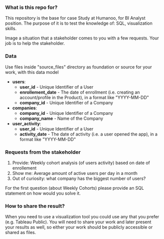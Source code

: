 ### What is this repo for?
This repository is the base for case Study at Humanoo, for BI Analyst position.
The purpose of it is to test the knowledge of: SQL, visualization skills.

Image a situation that a stakeholder comes to you with a few requests. Your job is to help the stakeholder.

### Data
Use files inside "source_files" directory as foundation or source for your work, with this data model
- **users**:
  - **user_id** - Unique Identifier of a User
  - **enrollement_date** - The date of enrollment (i.e. creating an account/profile in the Product), in a format like "YYYY-MM-DD"
  - **company_id** - Unique Identifier of a Company
- **companies**:
  - **company_id** - Unique Identifier of a Company
  - **company_name** - Name of the Company
- **user_activity**:
  - **user_id** - Unique Identifier of a User
  - **activity_date** - The date of activity (i.e. a user opened the app), in a format like "YYYY-MM-DD"

### Requests from the stakeholder
1. Provide: Weekly cohort analysis (of users activity) based on date of enrollement
2. Show me: Average amount of active users per day in a month
3. Out of curiosity: what company has the biggest number of users?

For the first question (about Weekly Cohorts) please provide an SQL statement on how would you solve it.


### How to share the result?
When you need to use a visualization tool you could use any that you prefer (e.g. Tableau Public).
You will need to share your work and later present your results as well, so either your work should be publicly accessible or shared as files.
